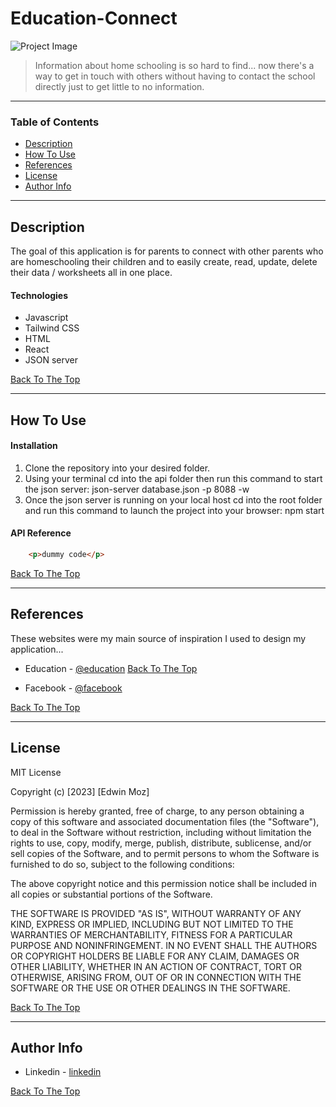 # Education-Connect

![Project Image](https://github.com/smileycrew/capstone-project/assets/141660805/610388cb-75da-44be-acbd-38bf7b0ef2a7)

> Information about home schooling is so hard to find... now there's a way to get in touch with others without having to contact the school directly just to get little to no information.

---

### Table of Contents

- [Description](#description)
- [How To Use](#how-to-use)
- [References](#references)
- [License](#license)
- [Author Info](#author-info)

---

## Description

The goal of this application is for parents to connect with other parents who are homeschooling their children and to easily create, read, update, delete their data / worksheets all in one place.

#### Technologies

- Javascript
- Tailwind CSS
- HTML
- React
- JSON server

[Back To The Top](#read-me-template)

---

## How To Use

#### Installation

1. Clone the repository into your desired folder.
2. Using your terminal cd into the api folder then run this command to start the json server: json-server database.json -p 8088 -w
3. Once the json server is running on your local host cd into the root folder and run this command to launch the project into your browser: npm start

#### API Reference

```html
    <p>dummy code</p>
```
[Back To The Top](#read-me-template)

---

## References

These websites were my main source of inspiration I used to design my application...

- Education - [@education](https://www.education.com/worksheets/)
[Back To The Top](#read-me-template)

- Facebook - [@facebook](https://www.facebook.com/)

[Back To The Top](#read-me-template)


---

## License

MIT License

Copyright (c) [2023] [Edwin Moz]

Permission is hereby granted, free of charge, to any person obtaining a copy
of this software and associated documentation files (the "Software"), to deal
in the Software without restriction, including without limitation the rights
to use, copy, modify, merge, publish, distribute, sublicense, and/or sell
copies of the Software, and to permit persons to whom the Software is
furnished to do so, subject to the following conditions:

The above copyright notice and this permission notice shall be included in all
copies or substantial portions of the Software.

THE SOFTWARE IS PROVIDED "AS IS", WITHOUT WARRANTY OF ANY KIND, EXPRESS OR
IMPLIED, INCLUDING BUT NOT LIMITED TO THE WARRANTIES OF MERCHANTABILITY,
FITNESS FOR A PARTICULAR PURPOSE AND NONINFRINGEMENT. IN NO EVENT SHALL THE
AUTHORS OR COPYRIGHT HOLDERS BE LIABLE FOR ANY CLAIM, DAMAGES OR OTHER
LIABILITY, WHETHER IN AN ACTION OF CONTRACT, TORT OR OTHERWISE, ARISING FROM,
OUT OF OR IN CONNECTION WITH THE SOFTWARE OR THE USE OR OTHER DEALINGS IN THE
SOFTWARE.

[Back To The Top](#read-me-template)

---

## Author Info

- Linkedin - [linkedin](https://www.linkedin.com/in/edwin-moz/)

[Back To The Top](#read-me-template)
